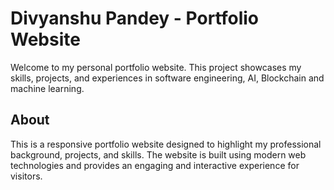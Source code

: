 # Divyanshu Pandey - Portfolio Website

Welcome to my personal portfolio website. This project showcases my skills, projects, and experiences in software engineering, AI, Blockchain and machine learning.

## About

This is a responsive portfolio website designed to highlight my professional background, projects, and skills. The website is built using modern web technologies and provides an engaging and interactive experience for visitors.
